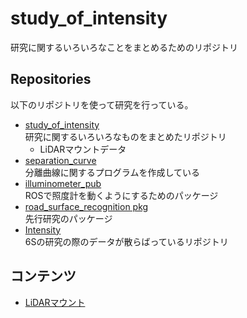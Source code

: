 # study_of_intensity
研究に関するいろいろなことをまとめるためのリポジトリ

## Repositories
以下のリポジトリを使って研究を行っている。
* [study_of_intensity](https://github.com/AtsukiUsui/study_of_intensity)  
研究に関するいろいろなものをまとめたリポジトリ
  * LiDARマウントデータ
* [separation_curve](https://github.com/AtsukiUsui/separation_curve)  
分離曲線に関するプログラムを作成している
* [illuminometer_pub](https://github.com/AtsukiUsui/illuminometer_pub)  
  ROSで照度計を動くようにするためのパッケージ
* [road_surface_recognition pkg](https://github.com/AtsukiUsui/road_surface_recognition)  
先行研究のパッケージ
* [Intensity](https://github.com/AtsukiUsui/Intensity)  
6Sの研究の際のデータが散らばっているリポジトリ

## コンテンツ
* [LiDARマウント](https://github.com/AtsukiUsui/study_of_intensity/blob/main/LiDAR_mount_UTM30-LX/LIDAR_mount.md)
